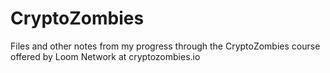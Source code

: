 # CryptoZombies

Files and other notes from my progress through the CryptoZombies course offered by Loom Network at cryptozombies.io

